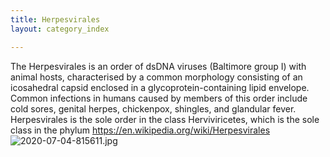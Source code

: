 ```yaml
---
title: Herpesvirales
layout: category_index

---
```

The Herpesvirales is an order of dsDNA viruses (Baltimore group I) with animal hosts, characterised by a common morphology consisting of an icosahedral capsid enclosed in a glycoprotein-containing lipid envelope. Common infections in humans caused by members of this order include cold sores, genital herpes, chickenpox, shingles, and glandular fever. Herpesvirales is the sole order in the class Herviviricetes, which is the sole class in the phylum
https://en.wikipedia.org/wiki/Herpesvirales
![2020-07-04-815611.jpg](https://opeymd.github.io/crazymint/assets/2020-07-04-815611.jpg)
